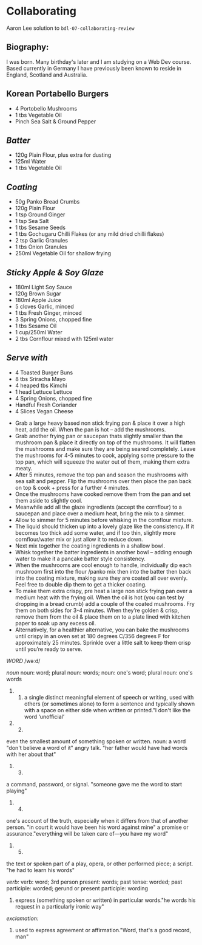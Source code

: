 # Collaborating
Aaron Lee solution to `bdl-07-collaborating-review`

## Biography:
I was born.
Many birthday's later and I am studying on a Web Dev course.
Based currently in Germany I have previously been known to reside in England, Scotland and Australia.

## Korean Portabello Burgers
* 4 Portobello Mushrooms
* 1 tbs Vegetable Oil
* Pinch Sea Salt & Ground Pepper
## *Batter* 
* 120g Plain Flour, plus extra for dusting
* 125ml Water
* 1 tbs Vegetable Oil
## *Coating*
* 50g Panko Bread Crumbs
* 120g Plain Flour
* 1 tsp Ground Ginger
* 1 tsp Sea Salt
* 1 tbs Sesame Seeds
* 1 tbs Gochugaru Chilli Flakes (or any mild dried chilli flakes)
* 2 tsp Garlic Granules
* 1 tbs Onion Granules
* 250ml Vegetable Oil for shallow frying
## *Sticky Apple & Soy Glaze*
* 180ml Light Soy Sauce
* 120g Brown Sugar
* 180ml Apple Juice
* 5 cloves Garlic, minced
* 1 tbs Fresh Ginger, minced
* 3 Spring Onions, chopped fine
* 1 tbs Sesame Oil
* 1 cup/250ml Water
* 2 tbs Cornflour mixed with 125ml water
## *Serve with*
* 4 Toasted Burger Buns
* 8 tbs Sriracha Mayo
* 4 heaped tbs Kimchi
* 1 head Lettuce Lettuce
* 4 Spring Onions, chopped fine
* Handful Fresh Coriander
* 4 Slices Vegan Cheese

- Grab a large heavy based non stick frying pan & place it over a high heat, add the oil. When the pan is hot – add the mushrooms.
- Grab another frying pan or saucepan thats slightly smaller than the mushroom pan & place it directly on top of the mushrooms. It will flatten the mushrooms and make sure they are being seared completely. Leave the mushrooms for 4-5 minutes to cook, applying some pressure to the top pan, which will squeeze the water out of them, making them extra meaty.
- After 5 minutes, remove the top pan and season the mushrooms with sea salt and pepper. Flip the mushrooms over then place the pan back on top & cook + press for a further 4 minutes.
- Once the mushrooms have cooked remove them from the pan and set them aside to slightly cool.
- Meanwhile add all the glaze ingredients (accept the cornflour) to a saucepan and place over a medium heat, bring the mix to a simmer.
- Allow to simmer for 5 minutes before whisking in the cornflour mixture.
- The liquid should thicken up into a lovely glaze like the consistency. If it becomes too thick add some water, and if too thin, slightly more cornflour/water mix or just allow it to reduce down.
- Next mix together the coating ingredients in a shallow bowl.
- Whisk together the batter ingredients in another bowl – adding enough water to make it a pancake batter style consistency.
- When the mushrooms are cool enough to handle, individually dip each mushroom first into the flour /panko mix then into the batter then back into the coating mixture, making sure they are coated all over evenly. Feel free to double dip them to get a thicker coating.
- To make them extra crispy, pre heat a large non stick frying pan over a medium heat with the frying oil. When the oil is hot (you can test by dropping in a bread crumb) add a couple of the coated mushrooms. Fry them on both sides for 3-4 minutes. When they’re golden & crisp, remove them from the oil & place them on to a plate lined with kitchen paper to soak up any excess oil.
- Alternatively, for a healthier alternative, you can bake the mushrooms until crispy in an oven set at 180 degrees C/356 degrees F for approximately 25 minutes.
Sprinkle over a little salt to keep them crisp until you’re ready to serve.

*WORD*
/wəːd/

*noun*
noun: word; plural noun: words; noun: one's word; plural noun: one's words

1. 1. a single distinct meaningful element of speech or writing, used with others (or sometimes alone) to form a sentence and typically shown with a space on either side when written or printed."I don't like the word ‘unofficial’
1. 2. 
even the smallest amount of something spoken or written.
noun: a word
"don't believe a word of it"
angry talk.
"her father would have had words with her about that"

1. 3. 
a command, password, or signal.
"someone gave me the word to start playing"

1. 4.  
one's account of the truth, especially when it differs from that of another person.
"in court it would have been his word against mine"
a promise or assurance."everything will be taken care of—you have my word"

1. 5.  
the text or spoken part of a play, opera, or other performed piece; a script.
"he had to learn his words"

*verb:*
verb: word; 3rd person present: words; past tense: worded; past participle: worded; gerund or present participle: wording
1. express (something spoken or written) in particular words."he words his request in a particularly ironic way"

*exclamation:*
1. used to express agreement or affirmation."Word, that's a good record, man"